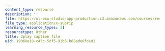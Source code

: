 ```yaml
---
content_type: resource
description: ''
file: https://ol-ocw-studio-app-production.s3.amazonaws.com/courses/res-8-007-cosmic-origin-of-the-chemical-elements-fall-2019/19868e10c43c5df591b3b88ade6fda01_zqXBZ81bWOc.vtt
file_type: application/x-subrip
learning_resource_types: []
resourcetype: Other
title: 3play caption file
uid: 19868e10-c43c-5df5-91b3-b88ade6fda01
---
```

